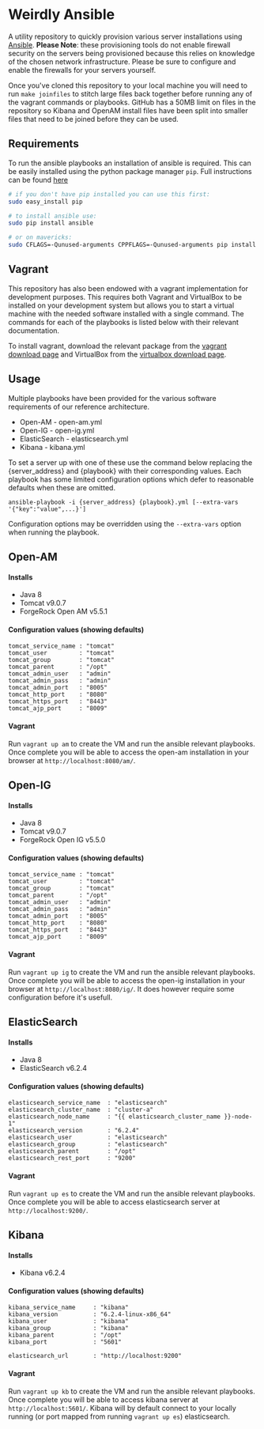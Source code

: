 # Weirdly Ansible

A utility repository to quickly provision various server installations using 
[Ansible](http://docs.ansible.com/). **Please Note**: these provisioning tools do not
enable firewall security on the servers being provisioned because this relies on knowledge of 
the chosen network infrastructure. Please be sure to configure and enable the firewalls for your 
servers yourself.

Once you've cloned this repository to your local machine you will need to run `make joinfiles` to stitch
large files back together before running any of the vagrant commands or playbooks. GitHub has a 50MB limit
on files in the repository so Kibana and OpenAM install files have been split into smaller files that need
to be joined before they can be used.



## Requirements

To run the ansible playbooks an installation of ansible is required. This can be easily installed using 
the python package manager `pip`. Full instructions can be found [here](http://docs.ansible.com/ansible/latest/installation_guide/intro_installation.html#latest-releases-via-pip)

```bash
# if you don't have pip installed you can use this first:
sudo easy_install pip

# to install ansible use:
sudo pip install ansible

# or on mavericks:
sudo CFLAGS=-Qunused-arguments CPPFLAGS=-Qunused-arguments pip install ansible
```



## Vagrant

This repository has also been endowed with a vagrant implementation for development purposes. This requires 
both Vagrant and VirtualBox to be installed on your development system but allows you to start a virtual 
machine with the needed software installed with a single command. The commands for each of the playbooks is 
listed below with their relevant documentation.

To install vagrant, download the relevant package from the [vagrant download page](https://www.vagrantup.com/downloads.html)
and VirtualBox from the [virtualbox download page](https://www.virtualbox.org/wiki/Downloads).



## Usage
Multiple playbooks have been provided for the various software requirements of our reference architecture.

* Open-AM - open-am.yml
* Open-IG - open-ig.yml
* ElasticSearch - elasticsearch.yml
* Kibana - kibana.yml

To set a server up with one of these use the command below replacing the {server_address} and {playbook} 
with their corresponding values. Each playbook has some limited configuration options which defer to 
reasonable defaults when these are omitted. 
```
ansible-playbook -i {server_address} {playbook}.yml [--extra-vars '{"key":"value",...}']
```
Configuration options may be overridden using the `--extra-vars` option when running the playbook.



## Open-AM

#### Installs
* Java 8
* Tomcat v9.0.7
* ForgeRock Open AM v5.5.1 

#### Configuration values (showing defaults)
```
tomcat_service_name : "tomcat"
tomcat_user         : "tomcat"
tomcat_group        : "tomcat"
tomcat_parent       : "/opt"
tomcat_admin_user   : "admin"
tomcat_admin_pass   : "admin"
tomcat_admin_port   : "8005"
tomcat_http_port    : "8080"
tomcat_https_port   : "8443"
tomcat_ajp_port     : "8009"
```

#### Vagrant
Run `vagrant up am` to create the VM and run the ansible relevant playbooks. Once complete you will 
be able to access the open-am installation in your browser at `http://localhost:8080/am/`. 



## Open-IG

#### Installs
* Java 8
* Tomcat v9.0.7
* ForgeRock Open IG v5.5.0
 
#### Configuration values (showing defaults)
```
tomcat_service_name : "tomcat"
tomcat_user         : "tomcat"
tomcat_group        : "tomcat"
tomcat_parent       : "/opt"
tomcat_admin_user   : "admin"
tomcat_admin_pass   : "admin"
tomcat_admin_port   : "8005"
tomcat_http_port    : "8080"
tomcat_https_port   : "8443"
tomcat_ajp_port     : "8009"
```

#### Vagrant
Run `vagrant up ig` to create the VM and run the ansible relevant playbooks. Once complete you will 
be able to access the open-ig installation in your browser at `http://localhost:8080/ig/`. It does 
however require some configuration before it's usefull.



## ElasticSearch

#### Installs
* Java 8
* ElasticSearch v6.2.4

#### Configuration values (showing defaults)
```
elasticsearch_service_name  : "elasticsearch"
elasticsearch_cluster_name  : "cluster-a"
elasticsearch_node_name     : "{{ elasticsearch_cluster_name }}-node-1"
elasticsearch_version       : "6.2.4"
elasticsearch_user          : "elasticsearch"
elasticsearch_group         : "elasticsearch"
elasticsearch_parent        : "/opt"
elasticsearch_rest_port     : "9200"
```

#### Vagrant
Run `vagrant up es` to create the VM and run the ansible relevant playbooks. Once complete you will 
be able to access elasticsearch server at `http://localhost:9200/`.



## Kibana

#### Installs
* Kibana v6.2.4

#### Configuration values (showing defaults)
```
kibana_service_name     : "kibana"
kibana_version          : "6.2.4-linux-x86_64"
kibana_user             : "kibana"
kibana_group            : "kibana"
kibana_parent           : "/opt"
kibana_port             : "5601"

elasticsearch_url       : "http://localhost:9200"
```

#### Vagrant
Run `vagrant up kb` to create the VM and run the ansible relevant playbooks. Once complete you will 
be able to access kibana server at `http://localhost:5601/`. Kibana will by default connect to your 
locally running (or port mapped from running `vagrant up es`) elasticsearch.  
